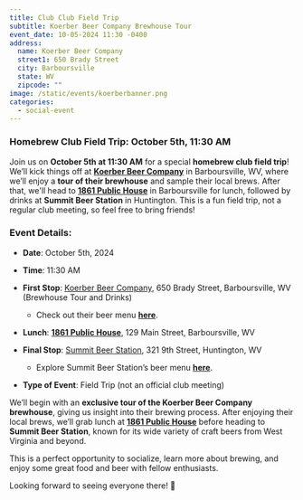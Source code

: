 ```yaml
---
title: Club Club Field Trip
subtitle: Koerber Beer Company Brewhouse Tour
event_date: 10-05-2024 11:30 -0400
address:
  name: Koerber Beer Company
  street1: 650 Brady Street
  city: Barboursville
  state: WV
  zipcode: ""
image: /static/events/koerberbanner.png
categories:
  - social-event
---
```



### Homebrew Club Field Trip: October 5th, 11:30 AM

Join us on **October 5th at 11:30 AM** for a special **homebrew club field trip**! We’ll kick things off at **[Koerber Beer Company](https://www.facebook.com/koerberbeer/)** in Barboursville, WV, where we’ll enjoy a **tour of their brewhouse** and sample their local brews. After that, we'll head to **[1861 Public House](https://www.facebook.com/1861PublicHouse/)** in Barboursville for lunch, followed by drinks at **Summit Beer Station** in Huntington. This is a fun field trip, not a regular club meeting, so feel free to bring friends!

### Event Details:

* **Date**: October 5th, 2024
* **Time**: 11:30 AM
* **First Stop**: [Koerber Beer Company](https://www.facebook.com/koerberbeer/), 650 Brady Street, Barboursville, WV (Brewhouse Tour and Drinks)

  * Check out their beer menu **[here](https://www.beermenus.com/places/85815-koerber-beer-company)**.
* **Lunch**: **[1861 Public House](https://www.facebook.com/1861PublicHouse/)**, 129 Main Street, Barboursville, WV
* **Final Stop**: [Summit Beer Station](http://www.facebook.com/summitbeerstation), 321 9th Street, Huntington, WV

  * Explore Summit Beer Station’s beer menu **[here](https://untappd.com/v/summit-beer-station/998812)**.
* **Type of Event**: Field Trip (not an official club meeting)

We’ll begin with an **exclusive tour of the Koerber Beer Company brewhouse**, giving us insight into their brewing process. After enjoying their local brews, we’ll grab lunch at **[1861 Public House](https://www.facebook.com/1861PublicHouse/)** before heading to **Summit Beer Station**, known for its wide variety of craft beers from West Virginia and beyond.

This is a perfect opportunity to socialize, learn more about brewing, and enjoy some great food and beer with fellow enthusiasts.

Looking forward to seeing everyone there! 🍻